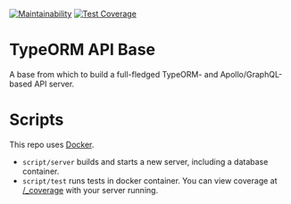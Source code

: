 [![Maintainability](https://api.codeclimate.com/v1/badges/f35b76e15fd92548a341/maintainability)](https://codeclimate.com/github/bensaufley/typeorm-api-base/maintainability)
[![Test Coverage](https://api.codeclimate.com/v1/badges/f35b76e15fd92548a341/test_coverage)](https://codeclimate.com/github/bensaufley/typeorm-api-base/test_coverage)

# TypeORM API Base

A base from which to build a full-fledged TypeORM- and Apollo/GraphQL-based API server.

# Scripts

This repo uses [Docker](https://www.docker.com/).

- `script/server`  builds and starts a new server, including a
  database container.
- `script/test`  runs tests in docker container. You can view coverage
  at [/_coverage](http://localhost:7290/_coverage) with your server running.
